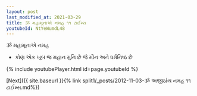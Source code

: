 ```yaml
---
layout: post
last_modified_at: 2021-03-29
title: ૐ મહામૂનાએ નમહ ૧૧ ટાઈમ્સ
youtubeId: NtYeWumdL48
---
```

 
 
 ૐ મહામૂનાએ નમહ  
 
 -  કોણ એક ખૂબ જ મહાન મુનિ છે જે મૌન અને ધર્મનિષ્ઠ છે 
 
  
 
  
 
 
 
 
 
 


{% include youtubePlayer.html id=page.youtubeId %}
 
[Next]({{ site.baseurl }}{% link  split1/_posts/2012-11-03-ૐ અજીઠાંય નમહ ૧૧ ટાઈમ્સ.md%})
 
